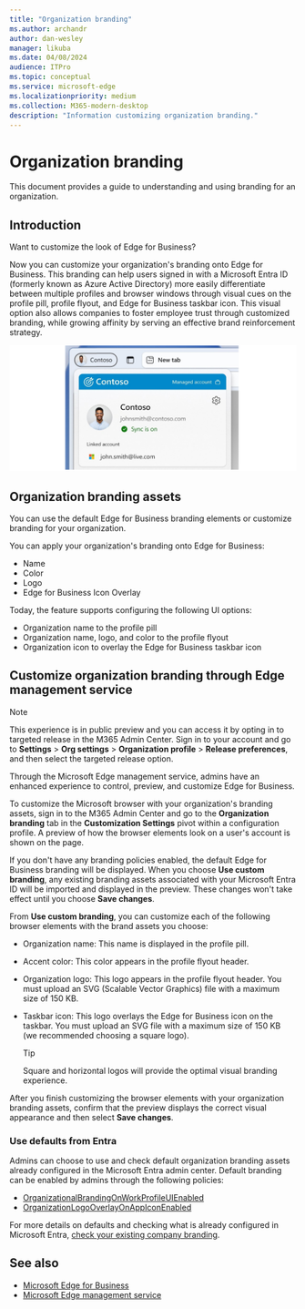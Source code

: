 ```yaml
---
title: "Organization branding"
ms.author: archandr
author: dan-wesley
manager: likuba
ms.date: 04/08/2024
audience: ITPro
ms.topic: conceptual
ms.service: microsoft-edge
ms.localizationpriority: medium
ms.collection: M365-modern-desktop
description: "Information customizing organization branding."
---
```


# Organization branding

This document provides a guide to understanding and using branding for an organization.

## Introduction

Want to customize the look of Edge for Business?

Now you can customize your organization's branding onto Edge for Business. This branding can help users signed in with a Microsoft Entra ID (formerly known as Azure Active Directory) more easily differentiate between multiple profiles and browser windows through visual cues on the profile pill, profile flyout, and Edge for Business taskbar icon. This visual option also allows companies to foster employee trust through customized branding, while growing affinity by serving an effective brand reinforcement strategy.

![Company branding for Contoso](media/microsoft-edge-organization-branding/efb-company-branding-new.png)

## Organization branding assets

You can use the default Edge for Business branding elements or customize branding for your organization.

You can apply your organization's branding onto Edge for Business:

* Name
* Color
* Logo
* Edge for Business Icon Overlay

Today, the feature supports configuring the following UI options:

* Organization name to the profile pill
* Organization name, logo, and color to the profile flyout
* Organization icon to overlay the Edge for Business taskbar icon

## Customize organization branding through Edge management service

> [!NOTE]
> This experience is in public preview and you can access it by opting in to targeted release in the M365 Admin Center. Sign in to your account and go to **Settings** > **Org settings** > **Organization profile** > **Release preferences**, and then select the targeted release option.

Through the Microsoft Edge management service, admins have an enhanced experience to control, preview, and customize Edge for Business.

To customize the Microsoft browser with your organization's branding assets, sign in to the M365 Admin Center and go to the **Organization branding** tab in the **Customization Settings** pivot within a configuration profile. A preview of how the browser elements look on a user's account is shown on the page.

If you don't have any branding policies enabled, the default Edge for Business branding will be displayed. When you choose **Use custom branding**, any existing branding assets associated with your Microsoft Entra ID will be imported and displayed in the preview. These changes won't take effect until you choose **Save changes**.

From **Use custom branding**, you can customize each of the following browser elements with the brand assets you choose:

* Organization name: This name is displayed in the profile pill.
* Accent color: This color appears in the profile flyout header.
* Organization logo: This logo appears in the profile flyout header. You must upload an SVG (Scalable Vector Graphics) file with a maximum size of 150 KB.
* Taskbar icon: This logo overlays the Edge for Business icon on the taskbar. You must upload an SVG file with a maximum size of 150 KB (we recommended choosing a square logo).

  > [!TIP]
  > Square and horizontal logos will provide the optimal visual branding experience.

After you finish customizing the browser elements with your organization branding assets, confirm that the preview displays the correct visual appearance and then select **Save changes**.

### Use defaults from Entra

Admins can choose to use and check default organization branding assets already configured in the Microsoft Entra admin center. Default branding can be enabled by admins through the following policies:

* [OrganizationalBrandingOnWorkProfileUIEnabled](/deployedge/microsoft-edge-policies#organizationalbrandingonworkprofileuienabled)
* [OrganizationLogoOverlayOnAppIconEnabled](/deployedge/microsoft-edge-policies#organizationlogooverlayonappiconenabled)

For more details on defaults and checking what is already configured in Microsoft Entra, [check your existing company branding](/entra/fundamentals/how-to-customize-branding).

## See also

* [Microsoft Edge for Business](/deployedge/microsoft-edge-for-business)
* [Microsoft Edge management service](/deployedge/microsoft-edge-management-service)
